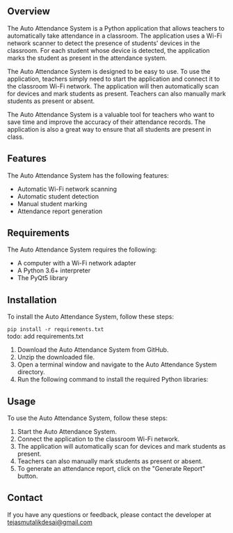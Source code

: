 ## Overview

The Auto Attendance System is a Python application that allows teachers to automatically take attendance in a classroom. The application uses a Wi-Fi network scanner to detect the presence of students' devices in the classroom. For each student whose device is detected, the application marks the student as present in the attendance system.

The Auto Attendance System is designed to be easy to use. To use the application, teachers simply need to start the application and connect it to the classroom Wi-Fi network. The application will then automatically scan for devices and mark students as present. Teachers can also manually mark students as present or absent.

The Auto Attendance System is a valuable tool for teachers who want to save time and improve the accuracy of their attendance records. The application is also a great way to ensure that all students are present in class.

## Features

The Auto Attendance System has the following features:

* Automatic Wi-Fi network scanning
* Automatic student detection
* Manual student marking
* Attendance report generation

## Requirements

The Auto Attendance System requires the following:

* A computer with a Wi-Fi network adapter
* A Python 3.6+ interpreter
* The PyQt5 library

## Installation

To install the Auto Attendance System, follow these steps:

  ```pip install -r requirements.txt```  
  todo: add requirements.txt

1. Download the Auto Attendance System from GitHub.
2. Unzip the downloaded file.
3. Open a terminal window and navigate to the Auto Attendance System directory.
4. Run the following command to install the required Python libraries:


## Usage

To use the Auto Attendance System, follow these steps:

1. Start the Auto Attendance System.
2. Connect the application to the classroom Wi-Fi network.
3. The application will automatically scan for devices and mark students as present.
4. Teachers can also manually mark students as present or absent.
5. To generate an attendance report, click on the "Generate Report" button.

## Contact

If you have any questions or feedback, please contact the developer at tejasmutalikdesai@gmail.com
